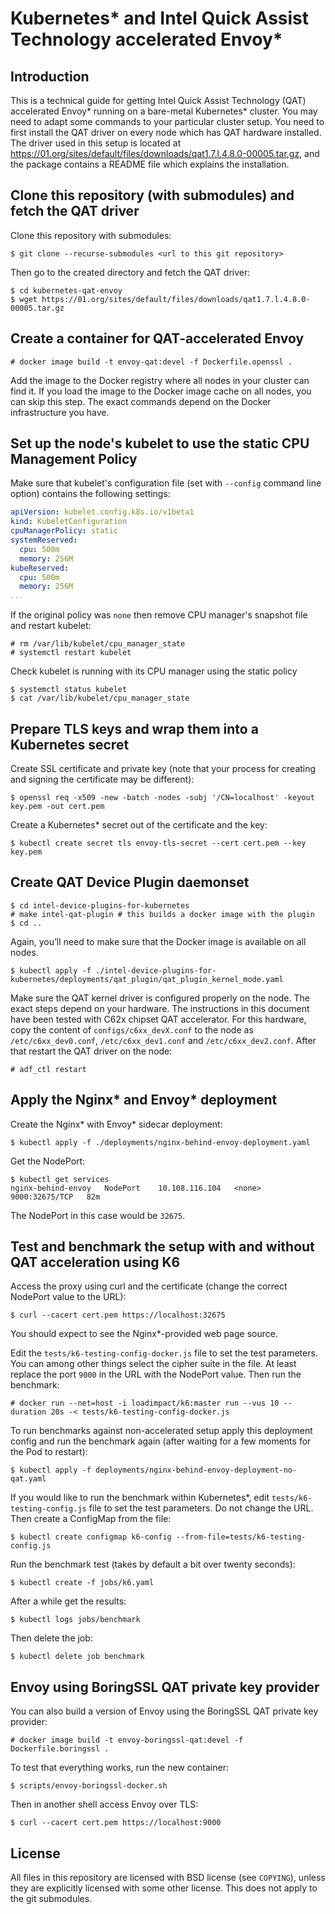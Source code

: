 # Kubernetes* and Intel Quick Assist Technology accelerated Envoy*

## Introduction

This is a technical guide for getting Intel Quick Assist Technology (QAT) accelerated Envoy* running on a bare-metal Kubernetes* cluster. You may need to adapt some commands to your particular cluster setup. You need to first install the QAT driver on every node which has QAT hardware installed. The driver used in this setup is located at https://01.org/sites/default/files/downloads/qat1.7.l.4.8.0-00005.tar.gz, and the package contains a README file which explains the installation.

## Clone this repository (with submodules) and fetch the QAT driver

Clone this repository with submodules:

    $ git clone --recurse-submodules <url to this git repository>

Then go to the created directory and fetch the QAT driver:

    $ cd kubernetes-qat-envoy
    $ wget https://01.org/sites/default/files/downloads/qat1.7.l.4.8.0-00005.tar.gz

## Create a container for QAT-accelerated Envoy

    # docker image build -t envoy-qat:devel -f Dockerfile.openssl .

Add the image to the Docker registry where all nodes in your cluster can find it. If you load the image to the Docker image cache on all nodes, you can skip this step. The exact commands depend on the Docker infrastructure you have.

## Set up the node's kubelet to use the static CPU Management Policy

Make sure that kubelet's configuration file (set with `--config` command line option) contains the following settings:

```yaml
apiVersion: kubelet.config.k8s.io/v1beta1
kind: KubeletConfiguration
cpuManagerPolicy: static
systemReserved:
  cpu: 500m
  memory: 256M
kubeReserved:
  cpu: 500m
  memory: 256M
...
```

If the original policy was `none` then remove CPU manager's snapshot file and restart kubelet:

    # rm /var/lib/kubelet/cpu_manager_state
    # systemctl restart kubelet

Check kubelet is running with its CPU manager using the static policy

    $ systemctl status kubelet
    $ cat /var/lib/kubelet/cpu_manager_state

## Prepare TLS keys and wrap them into a Kubernetes secret

Create SSL certificate and private key (note that your process for creating and signing the certificate may be different):

    $ openssl req -x509 -new -batch -nodes -subj '/CN=localhost' -keyout key.pem -out cert.pem

Create a Kubernetes* secret out of the certificate and the key:

    $ kubectl create secret tls envoy-tls-secret --cert cert.pem --key key.pem

## Create QAT Device Plugin daemonset

    $ cd intel-device-plugins-for-kubernetes
    # make intel-qat-plugin # this builds a docker image with the plugin
    $ cd ..

Again, you’ll need to make sure that the Docker image is available on all nodes.

    $ kubectl apply -f ./intel-device-plugins-for-kubernetes/deployments/qat_plugin/qat_plugin_kernel_mode.yaml

Make sure the QAT kernel driver is configured properly on the node. The exact steps depend on your hardware. The instructions in this document have been tested with C62x chipset QAT accelerator. For this hardware, copy the content of `configs/c6xx_devX.conf` to the node as `/etc/c6xx_dev0.conf`, `/etc/c6xx_dev1.conf` and `/etc/c6xx_dev2.conf`. After that restart the QAT driver on the node:

    # adf_ctl restart

## Apply the Nginx* and Envoy* deployment

Create the Nginx* with Envoy* sidecar deployment:

    $ kubectl apply -f ./deployments/nginx-behind-envoy-deployment.yaml

Get the NodePort:

    $ kubectl get services
    nginx-behind-envoy   NodePort    10.108.116.104   <none>        9000:32675/TCP   82m

The NodePort in this case would be `32675`.

## Test and benchmark the setup with and without QAT acceleration using K6

Access the proxy using curl and the certificate (change the correct NodePort value to the URL):

    $ curl --cacert cert.pem https://localhost:32675

You should expect to see the Nginx*-provided web page source.

Edit the `tests/k6-testing-config-docker.js` file to set the test parameters.  You can among other things select the cipher suite in the file. At least replace the port `9000` in the URL with the NodePort value.  Then run the benchmark:

    # docker run --net=host -i loadimpact/k6:master run --vus 10 --duration 20s -< tests/k6-testing-config-docker.js

To run benchmarks against non-accelerated setup apply this deployment config and run the benchmark again (after waiting for a few moments for the Pod to restart):

    $ kubectl apply -f deployments/nginx-behind-envoy-deployment-no-qat.yaml

If you would like to run the benchmark within Kubernetes*, edit `tests/k6-testing-config.js` file to set the test parameters. Do not change the URL. Then create a ConfigMap from the file:

    $ kubectl create configmap k6-config --from-file=tests/k6-testing-config.js

Run the benchmark test (takes by default a bit over twenty seconds):

    $ kubectl create -f jobs/k6.yaml

After a while get the results:

    $ kubectl logs jobs/benchmark

Then delete the job:

    $ kubectl delete job benchmark

## Envoy using BoringSSL QAT private key provider

You can also build a version of Envoy using the BoringSSL QAT private key provider:

    # docker image build -t envoy-boringssl-qat:devel -f Dockerfile.boringssl .

To test that everything works, run the new container:

    $ scripts/envoy-boringssl-docker.sh

Then in another shell access Envoy over TLS:

    $ curl --cacert cert.pem https://localhost:9000

## License

All files in this repository are licensed with BSD license (see `COPYING`), unless they are explicitly licensed with some other license.  This does not apply to the git submodules.
